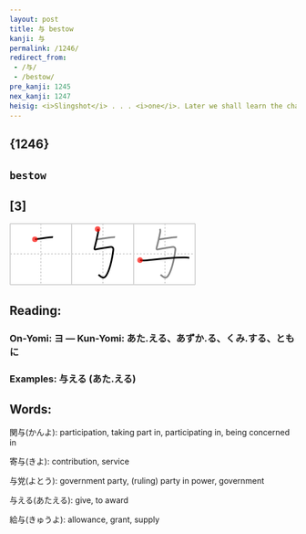 ```yaml
---
layout: post
title: 与 bestow
kanji: 与
permalink: /1246/
redirect_from:
 - /与/
 - /bestow/
pre_kanji: 1245
nex_kanji: 1247
heisig: <i>Slingshot</i> . . . <i>one</i>. Later we shall learn the character for <i>give</i> (Frame 2046), but even so, it is a good idea already at this point to distinguish this key word from <i>impart</i> (Frame 795) and <i>grant</i> (Frame 1131).
---
```


## {1246}

## `bestow`

## [3]

<div class="stroke"><img src="../images/E4B88E.png" /></div>

## Reading:

### On-Yomi: ヨ &mdash; Kun-Yomi: あた.える、あずか.る、くみ.する、ともに

### Examples: 与える (あた.える)

## Words:

関与(かんよ): participation, taking part in, participating in, being concerned in

寄与(きよ): contribution, service

与党(よとう): government party, (ruling) party in power, government

与える(あたえる): give, to award

給与(きゅうよ): allowance, grant, supply
